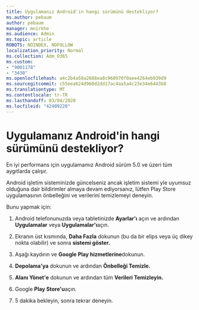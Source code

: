 ```yaml
---
title: Uygulamanız Android'in hangi sürümünü destekliyor?
ms.author: pebaum
author: pebaum
manager: mnirkhe
ms.audience: Admin
ms.topic: article
ROBOTS: NOINDEX, NOFOLLOW
localization_priority: Normal
ms.collection: Adm_O365
ms.custom:
- "9001178"
- "3430"
ms.openlocfilehash: a4c2b4a58a2688ea8c968970f0aee4264eb939d9
ms.sourcegitcommit: c55eea624d960d2dd17ac4aa5a4c23e34e6443b8
ms.translationtype: MT
ms.contentlocale: tr-TR
ms.lasthandoff: 03/04/2020
ms.locfileid: "42409220"
---
```

# <a name="what-version-of-android-does-your-app-support"></a>Uygulamanız Android'in hangi sürümünü destekliyor?

En iyi performans için uygulamamız Android sürüm 5.0 ve üzeri tüm aygıtlarda çalışır.

Android işletim sisteminizde güncelseniz ancak işletim sistemi yle uyumsuz olduğuna dair bildirimler almaya devam ediyorsanız, lütfen Play Store uygulamasının önbelleğini ve verilerini temizlemeyi deneyin.

Bunu yapmak için: 

1. Android telefonunuzda veya tabletinizde **Ayarlar'ı** açın ve ardından **Uygulamalar** veya **Uygulamalar'ı**açın.

2. Ekranın üst kısmında, **Daha Fazla** dokunun (bu da bir elips veya üç dikey nokta olabilir) ve sonra **sistemi göster.** 

3. Aşağı kaydırın ve **Google Play hizmetlerine**dokunun. 

4. **Depolama'ya** dokunun ve ardından **Önbelleği Temizle.** 

5. **Alanı Yönet'e** dokunun ve ardından tüm **Verileri Temizleyin.** 

6. Google **Play Store'u**açın. 

7. 5 dakika bekleyin, sonra tekrar deneyin. 